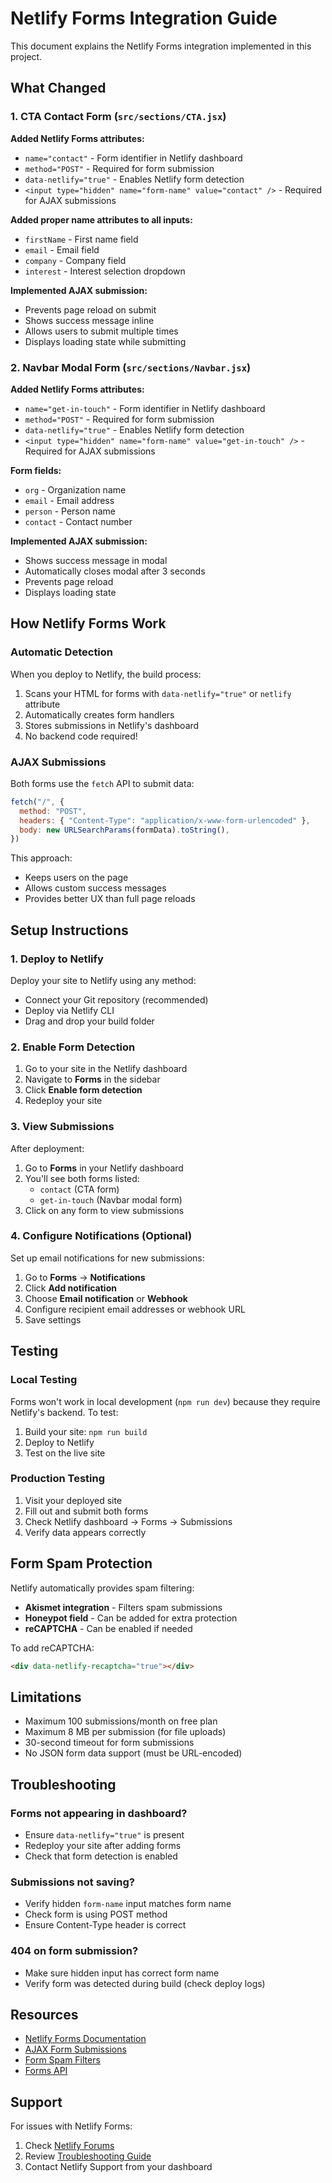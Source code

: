 # Netlify Forms Integration Guide

This document explains the Netlify Forms integration implemented in this project.

## What Changed

### 1. CTA Contact Form (`src/sections/CTA.jsx`)

**Added Netlify Forms attributes:**
- `name="contact"` - Form identifier in Netlify dashboard
- `method="POST"` - Required for form submission
- `data-netlify="true"` - Enables Netlify form detection
- `<input type="hidden" name="form-name" value="contact" />` - Required for AJAX submissions

**Added proper name attributes to all inputs:**
- `firstName` - First name field
- `email` - Email field
- `company` - Company field
- `interest` - Interest selection dropdown

**Implemented AJAX submission:**
- Prevents page reload on submit
- Shows success message inline
- Allows users to submit multiple times
- Displays loading state while submitting

### 2. Navbar Modal Form (`src/sections/Navbar.jsx`)

**Added Netlify Forms attributes:**
- `name="get-in-touch"` - Form identifier in Netlify dashboard
- `method="POST"` - Required for form submission
- `data-netlify="true"` - Enables Netlify form detection
- `<input type="hidden" name="form-name" value="get-in-touch" />` - Required for AJAX submissions

**Form fields:**
- `org` - Organization name
- `email` - Email address
- `person` - Person name
- `contact` - Contact number

**Implemented AJAX submission:**
- Shows success message in modal
- Automatically closes modal after 3 seconds
- Prevents page reload
- Displays loading state

## How Netlify Forms Work

### Automatic Detection
When you deploy to Netlify, the build process:
1. Scans your HTML for forms with `data-netlify="true"` or `netlify` attribute
2. Automatically creates form handlers
3. Stores submissions in Netlify's dashboard
4. No backend code required!

### AJAX Submissions
Both forms use the `fetch` API to submit data:
```javascript
fetch("/", {
  method: "POST",
  headers: { "Content-Type": "application/x-www-form-urlencoded" },
  body: new URLSearchParams(formData).toString(),
})
```

This approach:
- Keeps users on the page
- Allows custom success messages
- Provides better UX than full page reloads

## Setup Instructions

### 1. Deploy to Netlify
Deploy your site to Netlify using any method:
- Connect your Git repository (recommended)
- Deploy via Netlify CLI
- Drag and drop your build folder

### 2. Enable Form Detection
1. Go to your site in the Netlify dashboard
2. Navigate to **Forms** in the sidebar
3. Click **Enable form detection**
4. Redeploy your site

### 3. View Submissions
After deployment:
1. Go to **Forms** in your Netlify dashboard
2. You'll see both forms listed:
   - `contact` (CTA form)
   - `get-in-touch` (Navbar modal form)
3. Click on any form to view submissions

### 4. Configure Notifications (Optional)
Set up email notifications for new submissions:
1. Go to **Forms** → **Notifications**
2. Click **Add notification**
3. Choose **Email notification** or **Webhook**
4. Configure recipient email addresses or webhook URL
5. Save settings

## Testing

### Local Testing
Forms won't work in local development (`npm run dev`) because they require Netlify's backend. To test:
1. Build your site: `npm run build`
2. Deploy to Netlify
3. Test on the live site

### Production Testing
1. Visit your deployed site
2. Fill out and submit both forms
3. Check Netlify dashboard → Forms → Submissions
4. Verify data appears correctly

## Form Spam Protection

Netlify automatically provides spam filtering:
- **Akismet integration** - Filters spam submissions
- **Honeypot field** - Can be added for extra protection
- **reCAPTCHA** - Can be enabled if needed

To add reCAPTCHA:
```html
<div data-netlify-recaptcha="true"></div>
```

## Limitations

- Maximum 100 submissions/month on free plan
- Maximum 8 MB per submission (for file uploads)
- 30-second timeout for form submissions
- No JSON form data support (must be URL-encoded)

## Troubleshooting

### Forms not appearing in dashboard?
- Ensure `data-netlify="true"` is present
- Redeploy your site after adding forms
- Check that form detection is enabled

### Submissions not saving?
- Verify hidden `form-name` input matches form name
- Check form is using POST method
- Ensure Content-Type header is correct

### 404 on form submission?
- Make sure hidden input has correct form name
- Verify form was detected during build (check deploy logs)

## Resources

- [Netlify Forms Documentation](https://docs.netlify.com/manage/forms/setup/)
- [AJAX Form Submissions](https://docs.netlify.com/manage/forms/setup/#submit-html-forms-with-ajax)
- [Form Spam Filters](https://docs.netlify.com/manage/forms/spam-filters/)
- [Forms API](https://docs.netlify.com/api/get-started/#forms)

## Support

For issues with Netlify Forms:
1. Check [Netlify Forums](https://answers.netlify.com/)
2. Review [Troubleshooting Guide](https://docs.netlify.com/manage/forms/troubleshooting-tips/)
3. Contact Netlify Support from your dashboard
